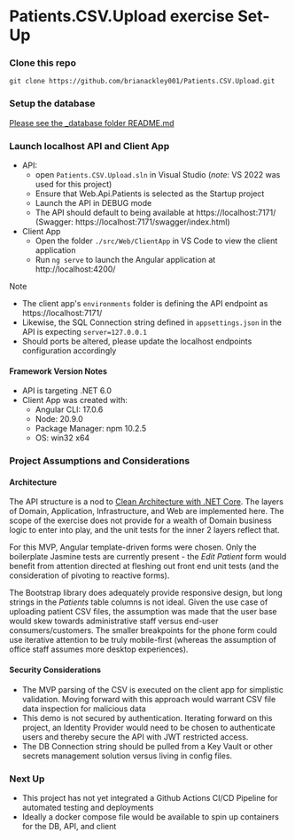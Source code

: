 # Patients.CSV.Upload exercise Set-Up

### Clone this repo
```
git clone https://github.com/brianackley001/Patients.CSV.Upload.git
```
### Setup the database
[Please see the _database folder README.md](_database/README.md)

### Launch localhost API and Client App
- API:
  - open `Patients.CSV.Upload.sln` in Visual Studio (_note_: VS 2022 was used for this project)
  - Ensure that Web.Api.Patients is selected as the  Startup project
  - Launch the API in DEBUG mode
  - The API should default to being available at https://localhost:7171/  (Swagger:  https://localhost:7171/swagger/index.html)
- Client App
  - Open the folder `./src/Web/ClientApp` in VS Code to view the client application
  - Run `ng serve` to launch the Angular application at http://localhost:4200/
> [!NOTE]
> - The client app's `environments` folder is defining the API endpoint as  https://localhost:7171/ 
> - Likewise, the SQL Connection string defined in `appsettings.json` in the API is expecting `server=127.0.0.1`
> - Should ports be altered, please update the localhost endpoints configuration accordingly

#### Framework Version Notes
- API is targeting .NET 6.0
- Client App was created with:
  - Angular CLI: 17.0.6
  - Node: 20.9.0
  - Package Manager: npm 10.2.5
  - OS: win32 x64
 
 
### Project Assumptions and Considerations
#### Architecture
The API structure is a nod to [Clean Architecture with .NET Core](https://jasontaylor.dev/clean-architecture-getting-started/).  The layers of Domain, Application, Infrastructure, and Web are implemented here.  The scope of the exercise does not provide for a wealth of Domain business logic to enter into play, and the unit tests for the inner 2 layers reflect that.

For this MVP, Angular template-driven forms were chosen.  Only the boilerplate Jasmine tests are currently present - the _Edit Patient_ form would benefit from attention directed at fleshing out front end unit tests (and the consideration of pivoting to reactive forms).

The Bootstrap library does adequately provide responsive design, but long strings in the _Patients_ table columns is not ideal. Given the use case of uploading patient CSV files, the assumption was made that the user base would skew towards administrative staff versus end-user consumers/customers. The smaller breakpoints for the phone form could use iterative attention to be truly mobile-first (whereas the assumption of office staff assumes more desktop experiences).

#### Security Considerations
 - The MVP parsing of the CSV is executed on the client app for simplistic validation.  Moving forward with this approach would warrant CSV file data inspection for malicious data
 - This demo is not secured by authentication.  Iterating forward on this project, an Identity Provider would need to be chosen to authenticate users and thereby secure the API with JWT restricted access.
 - The DB Connection string should be pulled from a Key Vault or other secrets management solution versus living in config files.

### Next Up
- This project has not yet integrated a Github Actions CI/CD Pipeline for automated testing and deployments
- Ideally a docker compose file would be available to spin up containers for the DB, API, and client
